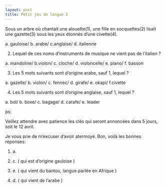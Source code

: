 ```yaml
---
layout: post
title: Petit jeu de langue 2
---
```


Sous un arbre où chantait une alouette(1), une fille en socquettes(2) lisait une gazette(3) sous les yeux  étonnés d’une civette(4).

a.	gauloise/  b. arabe/  c.anglaise/  d. italienne

2.	Lequel de ces noms d’instruments de musique ne vient pas de l’italien ?

a.	mandoline/  b.violon/  c. cloche/  d. violoncelle/  e. piano/  f. basson

3.	Les 5 mots suivants sont d’origine arabe, sauf 1, lequel ?

a.	gazelle/  b. violon/  c. fennec/  d. girafe/  e. okapi/  f.civette

4.	Les 5 mots suivants sont d’origine anglaise, sauf 1, lequel ?

a.  bol/  b. boxe/  c. bagage/  d. carafe/  e. leader

ps:

Veillez attendre avec patience les clés qui seront annoncées dans 5 jours, soit le 12 avril.

Je vous prie de m’excuser d’avoir atermoyé. Bon, voilà les bonnes réponses:

1. a.

2. c. ( qui est d’origine gauloise )

3. e. ( qui vient du bantou, langue parlée en Afrique )

4. d. ( qui vient de l’arabe ) 
